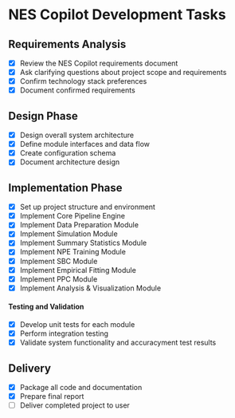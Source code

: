 # NES Copilot Development Tasks

## Requirements Analysis
- [x] Review the NES Copilot requirements document
- [x] Ask clarifying questions about project scope and requirements
- [x] Confirm technology stack preferences
- [x] Document confirmed requirements

## Design Phase
- [x] Design overall system architecture
- [x] Define module interfaces and data flow
- [x] Create configuration schema
- [x] Document architecture design

## Implementation Phase
- [x] Set up project structure and environment
- [x] Implement Core Pipeline Engine
- [x] Implement Data Preparation Module
- [x] Implement Simulation Module
- [x] Implement Summary Statistics Module
- [x] Implement NPE Training Module
- [x] Implement SBC Module
- [x] Implement Empirical Fitting Module
- [x] Implement PPC Module
- [x] Implement Analysis & Visualization Module

#### Testing and Validation
- [x] Develop unit tests for each module
- [x] Perform integration testing
- [x] Validate system functionality and accuracyment test results

## Delivery
- [x] Package all code and documentation
- [x] Prepare final report
- [ ] Deliver completed project to user
